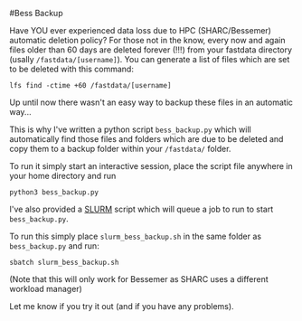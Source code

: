 #Bess Backup

Have YOU ever experienced data loss due to HPC (SHARC/Bessemer) automatic deletion policy?
For those not in the know, every now and again files older than 60 days are deleted forever (!!!) from 
your fastdata directory (usally `/fastdata/[username]`). You can generate a list of files which are set to be deleted with this command:
```
lfs find -ctime +60 /fastdata/[username]
```
Up until now there wasn't an easy way to backup these files in an automatic way...

This is why I've written a python script  `bess_backup.py` which will automatically find those files and folders which are due to be deleted and copy them to a backup folder within your `/fastdata/` folder. 

To run it simply start an interactive session, place the script file anywhere in your home directory and run
```
python3 bess_backup.py
```
I've also provided a [SLURM](https://docs.hpc.shef.ac.uk/en/latest/hpc/scheduler/index.html#job-submission-control-on-bessemer) script which will queue a job to run to start `bess_backup.py`.

To run this simply place `slurm_bess_backup.sh` in the same folder as `bess_backup.py` and run:
```
sbatch slurm_bess_backup.sh
```
(Note that this will only work for Bessemer as SHARC uses a different workload manager) 

Let me know if you try it out (and if you have any problems).
